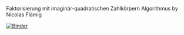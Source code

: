 Faktorisierung mit imaginär-quadratischen Zahlkörpern
Algorithmus by Nicolas Flämig

[![Binder](https://mybinder.org/badge_logo.svg)](https://mybinder.org/v2/gh/Zotelkopf/Faktorisierung/HEAD)
